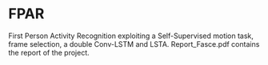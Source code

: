 # FPAR
First Person Activity Recognition exploiting a Self-Supervised motion task, frame selection, a double Conv-LSTM and LSTA. 
Report_Fasce.pdf contains the report of the project.
